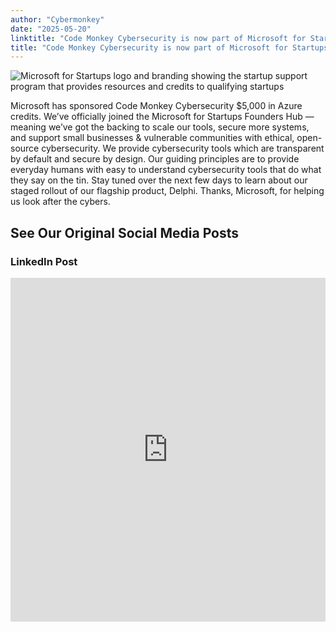```yaml
---
author: "Cybermonkey"
date: "2025-05-20"
linktitle: "Code Monkey Cybersecurity is now part of Microsoft for Startups"
title: "Code Monkey Cybersecurity is now part of Microsoft for Startups"
---
```


![Microsoft for Startups logo and branding showing the startup support program that provides resources and credits to qualifying startups](/images/microsoft_for_startups.jpg)

Microsoft has sponsored Code Monkey Cybersecurity $5,000 in Azure credits.
We’ve officially joined the Microsoft for Startups Founders Hub — meaning we’ve got the backing to scale our tools, secure more systems, and support small businesses & vulnerable communities with ethical, open-source cybersecurity.
We provide cybersecurity tools which are transparent by default and secure by design. Our guiding principles are to provide everyday humans with easy to understand cybersecurity tools that do what they say on the tin.
Stay tuned over the next few days to learn about our staged rollout of our flagship product, Delphi.
Thanks, Microsoft, for helping us look after the cybers.

## **See Our Original Social Media Posts**

### LinkedIn Post
<iframe src="https://www.linkedin.com/embed/feed/update/urn:li:share:7331548166531555330?collapsed=1" height="550" width="504" frameborder="0" allowfullscreen="" title="Embedded post"></iframe>

